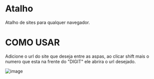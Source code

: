 # Atalho
Atalho de sites para qualquer navegador.

# COMO USAR

Adicione o url do site que deseja entre as aspas, ao clicar shift mais o numero que esta na frente do "DIGIT" ele abrira o url desejado.

![image](https://github.com/user-attachments/assets/b8ca4e28-7625-4a18-9232-c6a3b1b8ece9)
